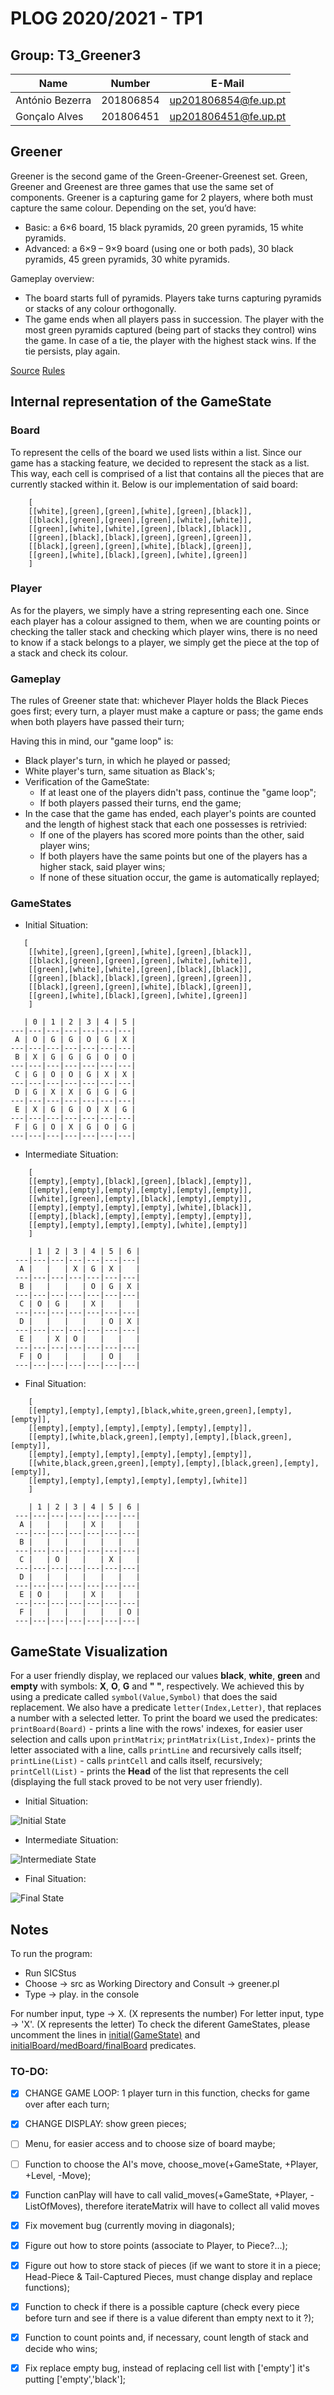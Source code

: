 # PLOG 2020/2021 - TP1

## Group: T3_Greener3

| Name             | Number    | E-Mail                |
| ---------------- | --------- | --------------------- |
| António Bezerra    | 201806854 | up201806854@fe.up.pt  |
| Gonçalo Alves    | 201806451 | up201806451@fe.up.pt  |

## Greener

Greener is the second game of the Green-Greener-Greenest set. Green, Greener and Greenest are three games that use the same set of components.
Greener is a capturing game for 2 players, where both must capture the same colour.
Depending on the set, you’d have:

- Basic: a 6×6 board, 15 black pyramids, 20 green pyramids, 15 white pyramids.
- Advanced: a 6×9 – 9×9 board (using one or both pads), 30 black pyramids, 45 green pyramids, 30 white pyramids.

Gameplay overview:

- The board starts full of pyramids. Players take turns capturing pyramids or stacks of any colour orthogonally.
- The game ends when all players pass in succession. The player with the most green pyramids captured (being part of stacks they control) wins the game. In case of a tie, the player with the highest stack wins. If the tie persists, play again.

[Source](https://www.boardgamegeek.com/boardgame/227145/greengreenergreenest)
[Rules](https://nestorgames.com/rulebooks/GREENGREENERGREENEST_EN.pdf)


## Internal representation of the GameState

### Board

To represent the cells of the board we used lists within a list.
Since our game has a stacking feature, we decided to represent the stack as a list. This way, each cell is comprised of a list that contains all the pieces that are currently stacked within it.
Below is our implementation of said board:

```
    [
    [[white],[green],[green],[white],[green],[black]],
    [[black],[green],[green],[green],[white],[white]],
    [[green],[white],[white],[green],[black],[black]],
    [[green],[black],[black],[green],[green],[green]],
    [[black],[green],[green],[white],[black],[green]],
    [[green],[white],[black],[green],[white],[green]]
    ]
```

### Player

As for the players, we simply have a string representing each one.
Since each player has a colour assigned to them, when we are counting points or checking the taller stack and checking which player wins, there is no need to know if a stack belongs to a player, we simply get the piece at the top of a stack and check its colour.

### Gameplay

The rules of Greener state that: whichever Player holds the Black Pieces goes first; every turn, a player must make a capture or pass; the game ends when both players have passed their turn;

Having this in mind, our "game loop" is:

- Black player's turn, in which he played or passed;
- White player's turn, same situation as Black's;
- Verification of the GameState:
    - If at least one of the players didn't pass, continue the "game loop";
    - If both players passed their turns, end the game;
- In the case that the game has ended, each player's points are counted and the length of highest stack that each one possesses is retrivied:
    - If one of the players has scored more points than the other, said player wins;
    - If both players have the same points but one of the players has a higher stack, said player wins;
    - If none of these situation occur, the game is automatically replayed;

### GameStates

- Initial Situation:

```
   [
    [[white],[green],[green],[white],[green],[black]],
    [[black],[green],[green],[green],[white],[white]],
    [[green],[white],[white],[green],[black],[black]],
    [[green],[black],[black],[green],[green],[green]],
    [[black],[green],[green],[white],[black],[green]],
    [[green],[white],[black],[green],[white],[green]]
    ]
```
       | 0 | 1 | 2 | 3 | 4 | 5 |
    ---|---|---|---|---|---|---|
     A | O | G | G | O | G | X | 
    ---|---|---|---|---|---|---|
     B | X | G | G | G | O | O | 
    ---|---|---|---|---|---|---|
     C | G | O | O | G | X | X | 
    ---|---|---|---|---|---|---|
     D | G | X | X | G | G | G | 
    ---|---|---|---|---|---|---|
     E | X | G | G | O | X | G | 
    ---|---|---|---|---|---|---|
     F | G | O | X | G | O | G | 
    ---|---|---|---|---|---|---|


- Intermediate Situation:

```
    [  
    [[empty],[empty],[black],[green],[black],[empty]],  
    [[empty],[empty],[empty],[empty],[empty],[empty]],  
    [[white],[green],[empty],[black],[empty],[empty]],  
    [[empty],[empty],[empty],[empty],[white],[black]],  
    [[empty],[black],[empty],[empty],[empty],[empty]],  
    [[empty],[empty],[empty],[empty],[white],[empty]]  
    ]
```  
   
        | 1 | 2 | 3 | 4 | 5 | 6 |  
     ---|---|---|---|---|---|---|  
      A |   |   | X | G | X |   |  
     ---|---|---|---|---|---|---|  
      B |   |   |   | O | G | X |  
     ---|---|---|---|---|---|---|  
      C | O | G |   | X |   |   |  
     ---|---|---|---|---|---|---|  
      D |   |   |   |   | O | X |  
     ---|---|---|---|---|---|---|  
      E |   | X | O |   |   |   |  
     ---|---|---|---|---|---|---|  
      F | O |   |   |   | O |   |  
     ---|---|---|---|---|---|---|  


- Final Situation:

```
    [  
    [[empty],[empty],[empty],[black,white,green,green],[empty],[empty]],  
    [[empty],[empty],[empty],[empty],[empty],[empty]],  
    [[empty],[white,black,green],[empty],[empty],[black,green],[empty]],  
    [[empty],[empty],[empty],[empty],[empty],[empty]],  
    [[white,black,green,green],[empty],[empty],[black,green],[empty],[empty]],  
    [[empty],[empty],[empty],[empty],[empty],[white]]  
    ]
``` 

        | 1 | 2 | 3 | 4 | 5 | 6 |  
     ---|---|---|---|---|---|---|  
      A |   |   |   | X |   |   |  
     ---|---|---|---|---|---|---|  
      B |   |   |   |   |   |   |  
     ---|---|---|---|---|---|---|  
      C |   | O |   |   | X |   |  
     ---|---|---|---|---|---|---|  
      D |   |   |   |   |   |   |  
     ---|---|---|---|---|---|---|  
      E | O |   |   | X |   |   |  
     ---|---|---|---|---|---|---|  
      F |   |   |   |   |   | O |  
     ---|---|---|---|---|---|---|


## GameState Visualization

For a user friendly display, we replaced our values **black**, **white**, **green** and **empty** with symbols: **X**, **O**, **G** and **" "**, respectively. We achieved this by using a predicate called `symbol(Value,Symbol)` that does the said replacement. We also have a predicate `letter(Index,Letter)`, that replaces a number with a selected letter.
To print the board we used the predicates: `printBoard(Board)` - prints a line with the rows' indexes, for easier user selection and calls upon `printMatrix`; `printMatrix(List,Index)`- prints the letter associated with a line, calls `printLine` and recursively calls itself; `printLine(List)` - calls `printCell` and calls itself, recursively; `printCell(List)` - prints the **Head** of the list that represents the cell (displaying the full stack proved to be not very user friendly).

- Initial Situation:

![Initial State](img/initial_display.png)

- Intermediate Situation:

![Intermediate State](img/med_display.png)

- Final Situation:

![Final State](img/final_display.png)

## Notes

To run the program:

- Run SICStus
- Choose -> src as Working Directory and Consult -> greener.pl
- Type -> play. in the console

For number input, type -> X. (X represents the number)
For letter input, type -> 'X'. (X represents the letter)
To check the diferent GameStates, please uncomment the lines in [initial(GameState)](src/play.pl) and [initialBoard/medBoard/finalBoard](src/display.pl) predicates.

### TO-DO:

- [X] CHANGE GAME LOOP: 1 player turn in this function, checks for game over after each turn;
- [X] CHANGE DISPLAY: show green pieces;
- [ ]   Menu, for easier access and to choose size of board maybe;
- [ ]   Function to choose the AI's move, choose_move(+GameState, +Player, +Level, -Move);
- [X]   Function canPlay will have to call valid_moves(+GameState, +Player, -ListOfMoves), therefore iterateMatrix will have to collect all valid moves

- [X]   Fix movement bug (currently moving in diagonals);
- [X]  Figure out how to store points (associate to Player, to Piece?...);
- [X]  Figure out how to store stack of pieces (if we want to store it in a piece;
Head-Piece & Tail-Captured Pieces, must change display and replace functions);
- [X] Function to check if there is a possible capture (check every piece before turn and see if there is a value diferent than empty next to it ?);
- [X] Function to count points and, if necessary, count length of stack and decide who wins;
- [X] Fix replace empty bug, instead of replacing cell list with ['empty'] it's putting ['empty','black'];
